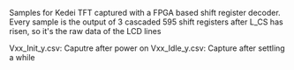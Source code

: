 Samples for Kedei TFT captured with a FPGA based shift register decoder. 
Every sample is the output of 3 cascaded 595 shift registers after L_CS has risen, so it's the raw data of the LCD lines

Vxx_Init_y.csv: Caputre after power on
Vxx_Idle_y.csv: Capture after settling a while


